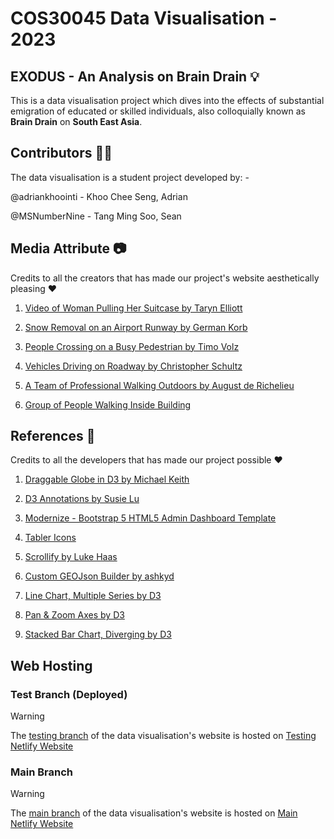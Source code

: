 # COS30045 Data Visualisation - 2023

## EXODUS - An Analysis on Brain Drain :bulb:

This is a data visualisation project which dives into the effects of substantial emigration of educated or skilled individuals, also colloquially known as **Brain Drain** on **South East Asia**.

## Contributors :technologist:
The data visualisation is a student project developed by: -

@adriankhoointi - Khoo Chee Seng, Adrian

@MSNumberNine - Tang Ming Soo, Sean


## Media Attribute :camera:
Credits to all the creators that has made our project's website aesthetically pleasing :heart:

1. [Video of Woman Pulling Her Suitcase by Taryn Elliott](https://www.pexels.com/video/video-of-woman-pulling-her-suitcase-4684101/)

2. [Snow Removal on an Airport Runway by German Korb](https://www.pexels.com/video/snow-removal-on-an-airport-runway-3657191/)

3. [People Crossing on a Busy Pedestrian by Timo Volz](https://www.pexels.com/video/people-crossing-on-a-busy-pedestrian-5544073/)

4. [Vehicles Driving on Roadway by Christopher Schultz](https://www.pexels.com/video/vehicles-driving-on-roadway-5927708/)

5. [A Team of Professional Walking Outdoors by August de Richelieu](https://www.pexels.com/video/a-team-of-professionals-walking-outdoors-4480978/)

6. [Group of People Walking Inside Building](https://unsplash.com/photos/group-of-people-walking-inside-building-ZcvJ2DqSp6k)

## References :page_with_curl:
Credits to all the developers that has made our project possible  :heart:

1. [Draggable Globe in D3 by Michael Keith](https://observablehq.com/@michael-keith/draggable-globe-in-d3)

2. [D3 Annotations by Susie Lu](https://d3-annotation.susielu.com/#setup)

3. [Modernize - Bootstrap 5 HTML5 Admin Dashboard Template](https://themewagon.com/themes/modernize/)

4. [Tabler Icons](https://tabler-icons.io/)

5. [Scrollify by Luke Haas](https://projects.lukehaas.me/scrollify/#home)

6. [Custom GEOJson Builder by ashkyd](https://geojson-maps.ash.ms)

7. [Line Chart, Multiple Series by D3](https://observablehq.com/@d3/multi-line-chart)

8. [Pan & Zoom Axes by D3](https://observablehq.com/@d3/pan-zoom-axes)

9. [Stacked Bar Chart, Diverging by D3](https://observablehq.com/@d3/diverging-stacked-bar-chart)



## Web Hosting

### Test Branch (Deployed)
> [!WARNING]
> The [testing branch](https://github.com/adriankhoointi/migration-dv/tree/dev) of the data visualisation's website is hosted on [Testing Netlify Website](https://test-cos30045-bkk-migration.netlify.app/)

### Main Branch
> [!WARNING]
> The [main branch](https://github.com/adriankhoointi/migration-dv/) of the data visualisation's website is hosted on [Main Netlify Website](https://cos30045-bkk-migration.netlify.app/)
